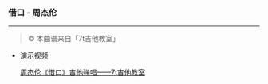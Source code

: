 ### 借口 - 周杰伦

---

> © 本曲谱来自「7t吉他教室」

- 演示视频

  [周杰伦《借口》吉他弹唱——7t吉他教室](https://v.qq.com/x/page/j0860bqzmhn.html?start=19)

